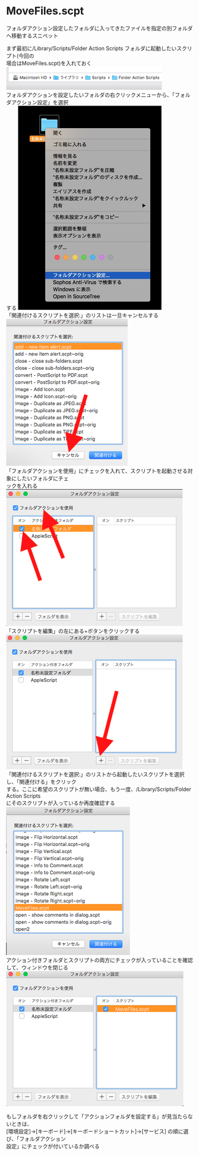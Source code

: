 # MoveFiles.scpt 
フォルダアクション設定したフォルダに入ってきたファイルを指定の別フォルダへ移動するスニペット  
  
まず最初に/Library/Scripts/Folder Action Scripts フォルダに起動したいスクリプト(今回の  
場合はMoveFiles.scpt)を入れておく  
![image](https://raw.githubusercontent.com/vbitjp/VbitImagestock/master/folderaction/folderaction0.png "image")    
フォルダアクションを設定したいフォルダの右クリックメニューから、「フォルダアクション設定」を選択  
する
![image](https://raw.githubusercontent.com/vbitjp/VbitImagestock/master/folderaction/folderaction1.png "image")    
「関連付けるスクリプトを選択:」のリストは一旦キャンセルする  
![image](https://raw.githubusercontent.com/vbitjp/VbitImagestock/master/folderaction/folderaction2.png "image")    
「フォルダアクションを使用」にチェックを入れて、スクリプトを起動させる対象にしたいフォルダにチェ  
ックを入れる
![image](https://raw.githubusercontent.com/vbitjp/VbitImagestock/master/folderaction/folderaction3.png "image")    
「スクリプトを編集」の左にある+ボタンをクリックする
![image](https://raw.githubusercontent.com/vbitjp/VbitImagestock/master/folderaction/folderaction4.png "image")    
「関連付けるスクリプトを選択:」のリストから起動したいスクリプトを選択し、「関連付ける」をクリック  
する。ここに希望のスクリプトが無い場合、もう一度、/Library/Scripts/Folder Action Scripts   
にそのスクリプトが入っているか再度確認する  
![image](https://raw.githubusercontent.com/vbitjp/VbitImagestock/master/folderaction/folderaction5.png "image")    
アクション付きフォルダとスクリプトの両方にチェックが入っていることを確認して、ウィンドウを閉じる  
![image](https://raw.githubusercontent.com/vbitjp/VbitImagestock/master/folderaction/folderaction6.png "image")    
  
もしフォルダを右クリックして「アクションフォルダを設定する」が見当たらないときは、  
[環境設定]→[キーボード]→[キーボードショートカット]→[サービス] の順に選び、「フォルダアクション  
設定」にチェックが付いているか調べる